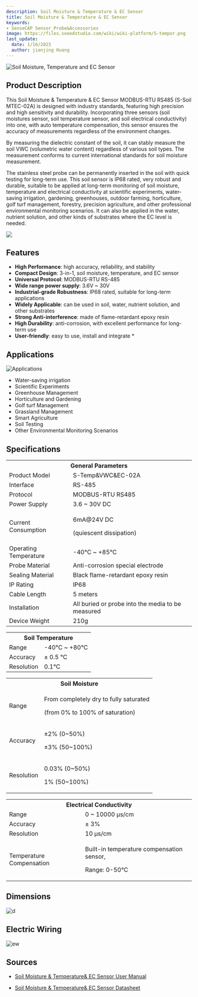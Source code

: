 ```yaml
---
description: Soil Moisture & Temperature & EC Sensor
title: Soil Moisture & Temperature & EC Sensor
keywords:
- SenseCAP Sensor_Probe&Accessories
image: https://files.seeedstudio.com/wiki/wiki-platform/S-tempor.png
last_update:
  date: 1/16/2023
  author: jianjing Huang
---
```


![Soil Moisture, Temperature and EC Sensor](https://files.seeedstudio.com/wiki/Soil_Moisture_Temperature_EC_Sensor/101990667_2.png)

## Product Description

This Soil Moisture & Temperature & EC Sensor MODBUS-RTU RS485 (S-Soil MTEC-02A) is designed with industry standards, featuring high precision and high sensitivity and durability. Incorporating three sensors (soil moistures sensor, soil temperature sensor, and soil electrical conductivity) into one, with auto temperature compensation, this sensor ensures the accuracy of measurements regardless of the environment changes.

By measuring the dielectric constant of the soil, it can stably measure the soil VWC (volumetric water content) regardless of various soil types. The measurement conforms to current international standards for soil moisture measurement.

The stainless steel probe can be permanently inserted in the soil with quick testing for long-term use. This soil sensor is IP68 rated, very robust and durable, suitable to be applied at long-term monitoring of soil moisture, temperature and electrical conductivity at scientific experiments, water-saving irrigation, gardening, greenhouses, outdoor farming, horticulture, golf turf management, forestry, precision agriculture, and other professional environmental monitoring scenarios. It can also be applied in the water, nutrient solution, and other kinds of substrates where the EC level is needed.

[![](https://files.seeedstudio.com/wiki/Seeed-WiKi/docs/images/300px-Get_One_Now_Banner-ragular.png)](https://www.seeedstudio.com/RS485-Soil-Moisture-Temperature-EC-Sensor-S-Soil-MTEC-02-p-4633.html)

## Features

* **High Performance**: high accuracy, reliability, and stability
* **Compact Design**: 3-in-1, soil moisture, temperature, and EC sensor
* **Universal Protocol**: MODBUS-RTU RS-485
* **Wide range power supply**: 3.6V ~ 30V
* **Industrial-grade Robustness**: IP68 rated, suitable for long-term applications
* **Widely Applicable**: can be used in soil, water, nutrient solution, and other substrates
* **Strong Anti-interference**: made of flame-retardant epoxy resin
* **High Durability**: anti-corrosion, with excellent performance for long-term use
* **User-friendly**: easy to use, install and integrate  *

## Applications

![Applications](https://files.seeedstudio.com/wiki/Soil_Moisture_Temperature_EC_Sensor/Applications.png)

* Water-saving irrigation
* Scientific Experiments
* Greenhouse Management
* Horticulture and Gardening
* Golf turf Management
* Grassland Management
* Smart Agriculture
* Soil Testing
* Other Environmental Monitoring Scenarios

## Specifications
<!-- <style type="text/css">
.tg  {border-collapse:collapse;border-spacing:0;margin:10px}
.tg td{border-color:black;border-style:solid;border-width:1px;font-family:Arial, sans-serif;font-size:14px;
  overflow:hidden;padding:10px 5px;word-break:normal;}
.tg th{border-color:black;border-style:solid;border-width:1px;font-family:Arial, sans-serif;font-size:14px;
  font-weight:normal;overflow:hidden;padding:10px 5px;word-break:normal;}
.tg .tg-2fdn{border-color:#9b9b9b;text-align:left;vertical-align:top}
.tg .tg-e2cz{background-color:#9b9b9b;border-color:#9b9b9b;color:#ffffff;text-align:left;vertical-align:top}
</style> -->
<table class="tg" data-data-data-style="undefined;table-layout: fixed; width: 677px;">
<tbody>
<tr><th class="tg-luhj" colspan="2">General Parameters</th></tr>
<tr>
<td class="tg-vkfu"><span data-data-data-style="font-size: small;">Product Model</span></td>
<td class="tg-vkfu">S-Temp&amp;VWC&amp;EC-02A</td>
</tr>
<tr>
<td class="tg-vkfu">Interface</td>
<td class="tg-vkfu">RS-485</td>
</tr>
<tr>
<td class="tg-vkfu">Protocol</td>
<td class="tg-vkfu">MODBUS-RTU RS485</td>
</tr>
<tr>
<td class="tg-vkfu">Power Supply</td>
<td class="tg-vkfu">3.6 ~ 30V DC</td>
</tr>
<tr>
<td class="tg-vkfu">Current Consumption</td>
<td class="tg-vkfu">
<p>6mA@24V DC</p>
<p>(quiescent dissipation)</p>
</td>
</tr>
<tr>
<td class="tg-vkfu">Operating Temperature</td>
<td class="tg-vkfu">-40℃ ~ +85℃</td>
</tr>
<tr>
<td class="tg-vkfu">Probe Material</td>
<td class="tg-vkfu">Anti-corrosion special electrode</td>
</tr>
<tr>
<td class="tg-vkfu">Sealing Material</td>
<td class="tg-vkfu">Black flame-retardant epoxy resin</td>
</tr>
<tr>
<td class="tg-vkfu">IP Rating</td>
<td class="tg-vkfu">IP68</td>
</tr>
<tr>
<td class="tg-vkfu">Cable Length</td>
<td class="tg-vkfu">5 meters</td>
</tr>
<tr>
<td class="tg-vkfu">Installation</td>
<td class="tg-vkfu">All buried or probe into the media to be measured</td>
</tr>
<tr>
<td class="tg-vkfu">Device Weight</td>
<td class="tg-vkfu">210g</td>
</tr>
</tbody>
</table>
<table class="tg" data-data-data-style="undefined;table-layout: fixed; width: 677px;">
<tbody>
<tr><th class="tg-luhj" colspan="2">Soil Temperature</th></tr>
<tr>
<td class="tg-vkfu"><span data-data-data-style="font-size: small;">Range</span></td>
<td class="tg-vkfu">-40℃ ~ +80℃</td>
</tr>
<tr>
<td class="tg-vkfu">Accuracy</td>
<td class="tg-vkfu">± 0.5 ℃</td>
</tr>
<tr>
<td class="tg-vkfu">Resolution</td>
<td class="tg-vkfu">0.1℃</td>
</tr>
</tbody>
</table>
<table class="tg" data-data-data-style="undefined;table-layout: fixed; width: 677px;">
<tbody>
<tr><th class="tg-luhj" colspan="2">Soil Moisture</th></tr>
<tr>
<td class="tg-vkfu">Range</td>
<td class="tg-vkfu">
<p>From completely dry to fully saturated</p>
<p>(from 0% to 100% of saturation)</p>
</td>
</tr>
<tr>
<td class="tg-vkfu">Accuracy</td>
<td class="tg-vkfu">
<p>±2% (0~50%)</p>
<p>±3% (50~100%)</p>
</td>
</tr>
<tr>
<td class="tg-vkfu">Resolution</td>
<td class="tg-vkfu">
<p>0.03% (0~50%)</p>
<p>1% (50~100%)</p>
</td>
</tr>
</tbody>
</table>
<table class="tg" data-data-data-style="undefined;table-layout: fixed; width: 677px;">
<tbody>
<tr><th class="tg-luhj" colspan="2">Electrical Conductivity </th></tr>
<tr>
<td class="tg-vkfu"><span data-data-data-style="font-size: small;">Range</span></td>
<td class="tg-vkfu">0 ~ 10000 μs/cm</td>
</tr>
<tr>
<td class="tg-vkfu">Accuracy</td>
<td class="tg-vkfu">± 3%</td>
</tr>
<tr>
<td class="tg-vkfu">Resolution</td>
<td class="tg-vkfu">10 μs/cm</td>
</tr>
<tr>
<td class="tg-vkfu">Temperature Compensation</td>
<td class="tg-vkfu">
<p>Built-in temperature compensation sensor,</p>
<p>Range: 0-50°C</p>
</td>
</tr>
</tbody>
</table>

## Dimensions

![d](https://files.seeedstudio.com/wiki/Soil_Moisture_Temperature_EC_Sensor/probe_dimensions.png)

## Electric Wiring

![ew](https://files.seeedstudio.com/wiki/Soil_Moisture_Temperature_EC_Sensor/wiring_diagram.png)

## Sources

* [Soil Moisture & Temperature& EC Sensor User Manual](https://files.seeedstudio.com/wiki/Soil_Moisture_Temperature_EC_Sensor/SoilMoisture_Temperature_ECSensorUserManual-S-Temp&VWC&EC-02.pdf)

* [Soil Moisture & Temperature& EC Sensor Datasheet](https://files.seeedstudio.com/wiki/Soil_Moisture_Temperature_EC_Sensor/RS485SoilMoisture_Temperature_ECSensor(S-Temp&VWC&EC-02A).pdf)
